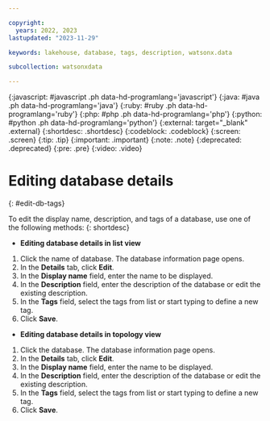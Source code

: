 ```yaml
---

copyright:
  years: 2022, 2023
lastupdated: "2023-11-29"

keywords: lakehouse, database, tags, description, watsonx.data

subcollection: watsonxdata

---
```


{:javascript: #javascript .ph data-hd-programlang='javascript'}
{:java: #java .ph data-hd-programlang='java'}
{:ruby: #ruby .ph data-hd-programlang='ruby'}
{:php: #php .ph data-hd-programlang='php'}
{:python: #python .ph data-hd-programlang='python'}
{:external: target="_blank" .external}
{:shortdesc: .shortdesc}
{:codeblock: .codeblock}
{:screen: .screen}
{:tip: .tip}
{:important: .important}
{:note: .note}
{:deprecated: .deprecated}
{:pre: .pre}
{:video: .video}

# Editing database details
{: #edit-db-tags}

To edit the display name, description, and tags of a database, use one of the following methods:
{: shortdesc}

- **Editing database details in list view**

1. Click the name of database. The database information page opens.
2. In the **Details** tab, click **Edit**.
3. In the **Display name** field, enter the name to be displayed.
3. In the **Description** field, enter the description of the database or edit the existing description.
4. In the **Tags** field, select the tags from list or start typing to define a new tag.
5. Click **Save**.

- **Editing database details in topology view**

1. Click the database. The database information page opens.
2. In the **Details** tab, click **Edit**.
3. In the **Display name** field, enter the name to be displayed.
3. In the **Description** field, enter the description of the database or edit the existing description.
4. In the **Tags** field, select the tags from list or start typing to define a new tag.
5. Click **Save**.
